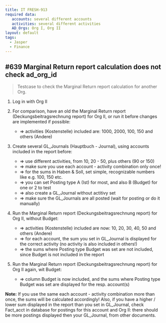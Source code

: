 ```yaml
---
title: IT FRESH-913
required data:
   accounts: several different accounts
   activities: several different activities
   AD_Orgs: Org I, Org II 
layout: default
tags:
  - Jasper
  - Finance
---
```

## #639 Marginal Return report calculation does not check ad_org_id

> Testcase to check the Marginal Return report calculation for another Org.

1. Log in with Org II

1. For comparison, have an old the Marginal Return report (Deckungsbeitragsrechnung report) for Org II,  or run it before changes are implemented if possible:
	* => activities (Kostenstelle) included are: 1000, 2000, 100, 150 and others (Andere)
	
1. Create several GL_Journals (Hauptbuch - Journal), using accounts included in the report before:
	* => use different activities, from 10, 20 - 50, plus others (90 or 150)
	* => make sure you use each account - activity combination only once!
	* => for the sums in Haben & Soll, set simple, recognizable numbers like e.g. 100, 150 etc.
	* => you can set Posting type A (Ist) for most, and also B (Budget) for one or 2 to test
	* => also create a GL_Journal without actitivy set
	* => make sure the GL_Journals are all posted (wait for posting or do it manually)
	
1. Run the Marginal Return report (Deckungsbeitragsrechnung report) for Org II, without Budget:
	* => activities (Kostenstelle) included are now: 10, 20, 30, 40, 50 and others (Andere)
	* => for each account, the sum you set in GL_Journal is displayed for the correct activity (no activity is also included in others!)
	* => the sums where Posting type Budget was set are not included, since Budget is not included in the report
	
1. Run the Marginal Return report (Deckungsbeitragsrechnung report) for Org II again, wit Budget:
	* => column Budget is now included, and the sums where Posting type Budget was set are displayed for the resp. account(s)
	
**Note:** If you use the same each account - activity combination more than once, the sums will be calculated accordingly! Also, if you have a higher / lower sum displayed in the
report than you set in GL_Journal, check Fact_acct in database for postings for this account and Org II: there should be more postings displayed then your GL_Journal, from other documents.
